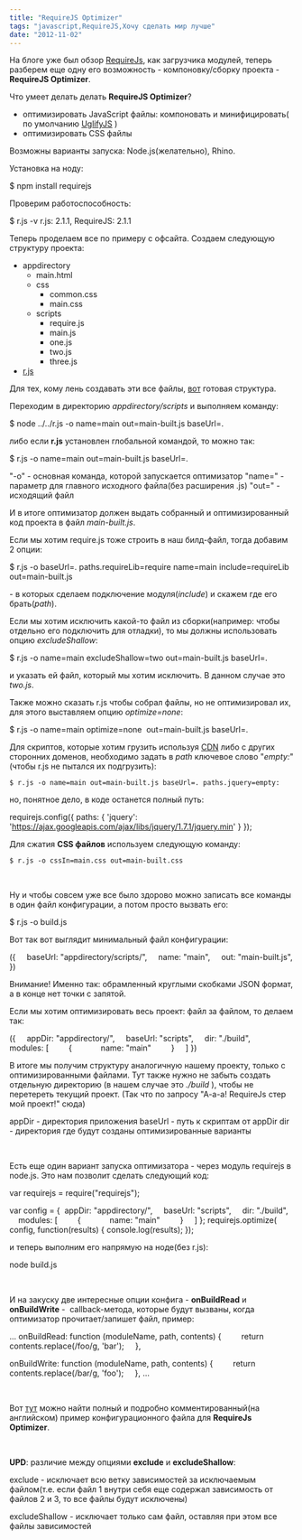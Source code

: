 ```yaml
---
title: "RequireJS Optimizer"
tags: "javascript,RequireJS,Хочу сделать мир лучше"
date: "2012-11-02"
---
```


На блоге уже был обзор [RequireJs](http://stepansuvorov.com/blog/2012/10/%D0%B7%D0%B0%D0%B3%D1%80%D1%83%D0%B7%D1%87%D0%B8%D0%BA-%D0%BC%D0%BE%D0%B4%D1%83%D0%BB%D0%B5%D0%B9-requirejs/), как загрузчика модулей, теперь разберем еще одну его возможность - компоновку/сборку проекта - **RequireJS Optimizer**.

Что умеет делать делать **RequireJS Optimizer**?

- оптимизировать JavaScript файлы: компоновать и минифицировать( по умолчанию [UglifyJS](https://github.com/mishoo/UglifyJS) )
- оптимизировать CSS файлы

Возможны варианты запуска: Node.js(желательно), Rhino.

Установка на ноду:

$ npm install requirejs

Проверим работоспособность:

$ r.js -v
r.js: 2.1.1, RequireJS: 2.1.1

Теперь проделаем все по примеру с офсайта. Создаем следующую структуру проекта:

- appdirectory
    - main.html
    - css
        - common.css
        - main.css
    - scripts
        - require.js
        - main.js
        - one.js
        - two.js
        - three.js
- [r.js](http://requirejs.org/docs/download.html#rjs)

Для тех, кому лень создавать эти все файлы, [вот](http://learn.javascript.ru/files/play/50/92/50923fcb2eb34.gz) готовая структура.

Переходим в директорию _appdirectory/scripts_ и выполняем команду:

$ node ../../r.js -o name=main out=main-built.js baseUrl=.

либо если **r.js** установлен глобальной командой, то можно так:

$ r.js -o name=main out=main-built.js baseUrl=.

"-o" - основная команда, которой запускается оптимизатор
"name=" - параметр для главного исходного файла(без расширения .js)
"out=" - исходящий файл

И в итоге оптимизатор должен выдать собранный и оптимизированный код проекта в файл _main-built.js_.

Если мы хотим require.js тоже строить в наш билд-файл, тогда добавим 2 опции:

$ r.js -o baseUrl=. paths.requireLib=require name=main include=requireLib out=main-built.js

\- в которых сделаем подключение модуля(_include_) и скажем где его брать(_path_).

Если мы хотим исключить какой-то файл из сборки(например: чтобы отдельно его подключить для отладки), то мы должны использовать опцию _excludeShallow_:

$ r.js -o name=main excludeShallow=two out=main-built.js baseUrl=.

и указать ей файл, который мы хотим исключить. В данном случае это _two.js_.

Также можно сказать r.js чтобы собрал файлы, но не оптимизировал их, для этого выставляем опцию _optimize=none_:

$ r.js -o name=main optimize=none  out=main-built.js baseUrl=.

Для скриптов, которые хотим грузить используя [CDN](http://ru.wikipedia.org/wiki/Content_Delivery_Network) либо с других сторонних доменов, необходимо задать в _path_ ключевое слово "_empty:_"(чтобы r.js не пытался их подгрузить):

```
$ r.js -o name=main out=main-built.js baseUrl=. paths.jquery=empty:
```

но, понятное дело, в коде останется полный путь:

requirejs.config({
  paths: {
    'jquery': 'https://ajax.googleapis.com/ajax/libs/jquery/1.7.1/jquery.min'
  }
});

Для сжатия **CSS файлов** используем следующую команду:

```
$ r.js -o cssIn=main.css out=main-built.css
```

 

Ну и чтобы совсем уже все было здорово можно записать все команды в один файл конфигурации, а потом просто вызвать его:

$ r.js -o build.js

Вот так вот выглядит минимальный файл конфигурации:

({
    baseUrl: "appdirectory/scripts/",
    name: "main",
    out: "main-built.js",
})

Внимание! Именно так: обрамленный круглыми скобками JSON формат, а в конце нет точки с запятой.

Если мы хотим оптимизировать весь проект: файл за файлом, то делаем так:

({
    appDir: "appdirectory/",
    baseUrl: "scripts",
    dir: "./build",
    modules: \[
        {
            name: "main"
        }
    \]
})

В итоге мы получим структуру аналогичную нашему проекту, только с оптимизированными файлами. Тут также нужно не забыть создать отдельную директорию (в нашем случае это _./build_ ), чтобы не перетереть текущий проект. (Так что по запросу "А-а-а! RequireJs стер мой проект!" сюда)

appDir - директория приложения
baseUrl - путь к скриптам от appDir
dir - директория где будут созданы оптимизированные варианты

 

Есть еще один вариант запуска оптимизатора - через модуль requirejs в node.js. Это нам позволит сделать следующий код:

var requirejs = require("requirejs");

var config = {
    appDir: "appdirectory/",
    baseUrl: "scripts",
    dir: "./build",
    modules: \[
        {
            name: "main"
        }
    \]
};
requirejs.optimize( config, function(results) {
    console.log(results);
});

и теперь выполним его напрямую на ноде(без r.js):

node build.js

 

И на закуску две интересные опции конфига - **onBuildRead** и **onBuildWrite** -  callback-метода, которые будут вызваны, когда оптимизатор прочитает/запишет файл, пример:

...
onBuildRead: function (moduleName, path, contents) {
        return contents.replace(/foo/g, 'bar');
    },

onBuildWrite: function (moduleName, path, contents) {
        return contents.replace(/bar/g, 'foo');
    },
...

 

Вот [тут](https://github.com/jrburke/r.js/blob/master/build/example.build.js) можно найти полный и подробно комментированный(на английском) пример конфигурационного файла для **RequireJs Optimizer**.

 

**UPD**: различие между опциями **exclude** и **excludeShallow**:

exclude - исключает всю ветку зависимостей за исключаемым файлом(т.е. если файл 1 внутри себя еще содержал зависимость от файлов 2 и 3, то все файлы будут исключены)

excludeShallow - исключает только сам файл, оставляя при этом все файлы зависимостей

